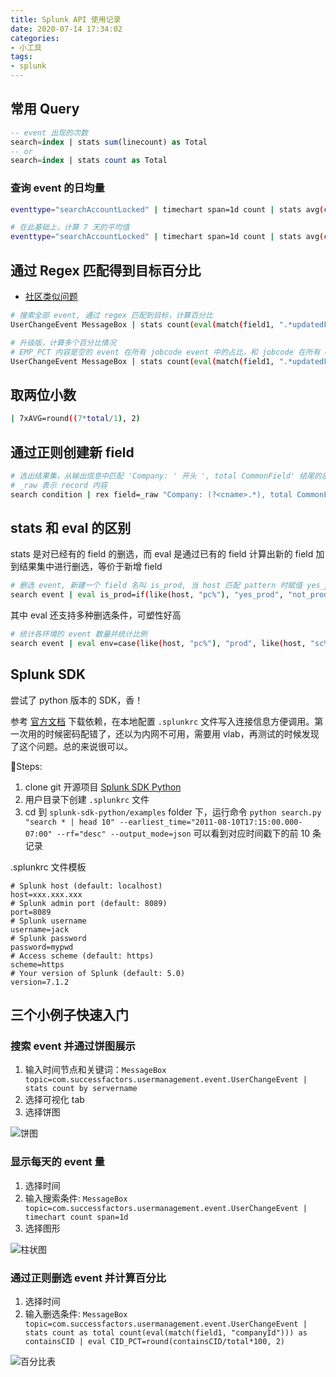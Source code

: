 ```yaml
---
title: Splunk API 使用记录
date: 2020-07-14 17:34:02
categories:
- 小工具
tags:
- splunk
---
```


## 常用 Query

```sql
-- event 出现的次数
search=index | stats sum(linecount) as Total
-- or
search=index | stats count as Total
```

### 查询 event 的日均量

```bash
eventtype="searchAccountLocked" | timechart span=1d count | stats avg(count)

# 在此基础上，计算 7 天的平均值
eventtype="searchAccountLocked" | timechart span=1d count | stats avg(count) as avgc ｜ eval n=exact(1 * avgc)
```

## 通过 Regex 匹配得到目标百分比

* [社区类似问题](https://community.splunk.com/t5/Splunk-Search/Get-percentage-of-matchin-to-all-events/td-p/39113)

```bash
# 搜索全部 event, 通过 regex 匹配到目标，计算百分比
UserChangeEvent MessageBox | stats count(eval(match(field1, ".*updatedFields\":\[{\"fieldName\":\"jobCode\".*"))) as JCEvent count as total | eval JC_pct=JCEvent/total*100

# 升级版，计算多个百分比情况
# EMP_PCT 内容是空的 event 在所有 jobcode event 中的占比，和 jobcode 在所有 event 中的占比
UserChangeEvent MessageBox | stats count(eval(match(field1, ".*updatedFields\":\[{\"fieldName\":\"jobCode\".*"))) as totalJCEvent count(eval(match(field1, ".*updatedFields\":\[{\"fieldName\":\"jobCode\",\"fieldType\":\"java.lang.String\",\"afterValue\":\"\"}\].*"))) as emptyEvent count as total | eval EMP_PCT=emptyEvent/totalJCEvent*100, JC_PCT=totalJCEvent/total*100
```

## 取两位小数

```bash
| 7xAVG=round((7*total/1), 2)
```

## 通过正则创建新 field

```bash
# 选出结果集，从输出信息中匹配 'Company: ' 开头 ', total CommonField' 结尾的部分并命名为 cname 统计出现次数
# _raw 表示 record 内容
search condition | rex field=_raw "Company: (?<cname>.*), total CommonField" | stats count by cname
```

## stats 和 eval 的区别

stats 是对已经有的 field 的删选，而 eval 是通过已有的 field 计算出新的 field 加到结果集中进行删选，等价于新增 field

```bash
# 删选 event, 新建一个 field 名叫 is_prod, 当 host 匹配 pattern 时赋值 yes_prod
search event | eval is_prod=if(like(host, "pc%"), "yes_prod", "not_prod") | stats count by is_prod
```

其中 eval 还支持多种删选条件，可塑性好高

```bash
# 统计各环境的 event 数量并统计比例
search event | eval env=case(like(host, "pc%"), "prod", like(host, "sc%"), "prov", like(host, "*"), "others") | stats count by env
```

## Splunk SDK

尝试了 python 版本的 SDK，香！

参考 [官方文档](https://dev.splunk.com/enterprise/docs/python/sdk-python/examplespython/commandline) 下载依赖，在本地配置 `.splunkrc` 文件写入连接信息方便调用。第一次用的时候密码配错了，还以为内网不可用，需要用 vlab，再测试的时候发现了这个问题。总的来说很可以。

Steps:

1. clone git 开源项目 [Splunk SDK Python](https://github.com/splunk/splunk-sdk-python)
2. 用户目录下创建 `.splunkrc` 文件
3. cd 到 `splunk-sdk-python/examples` folder 下，运行命令 `python search.py "search * | head 10" --earliest_time="2011-08-10T17:15:00.000-07:00" --rf="desc" --output_mode=json` 可以看到对应时间戳下的前 10 条记录

.splunkrc 文件模板

```config
# Splunk host (default: localhost)
host=xxx.xxx.xxx
# Splunk admin port (default: 8089)
port=8089
# Splunk username
username=jack
# Splunk password
password=mypwd
# Access scheme (default: https)
scheme=https
# Your version of Splunk (default: 5.0)
version=7.1.2
```
   

## 三个小例子快速入门

### 搜索 event 并通过饼图展示

1. 输入时间节点和关键词：`MessageBox topic=com.successfactors.usermanagement.event.UserChangeEvent | stats count by servername`
2. 选择可视化 tab
3. 选择饼图

![饼图](pie.png)

### 显示每天的 event 量

1. 选择时间
2. 输入搜索条件: `MessageBox topic=com.successfactors.usermanagement.event.UserChangeEvent | timechart count span=1d`
3. 选择图形

![柱状图](bar.png)

### 通过正则删选 event 并计算百分比

1. 选择时间
2. 输入删选条件: `MessageBox topic=com.successfactors.usermanagement.event.UserChangeEvent | stats count as total count(eval(match(field1, "companyId"))) as containsCID | eval CID_PCT=round(containsCID/total*100, 2)`

![百分比表](regex.png)
